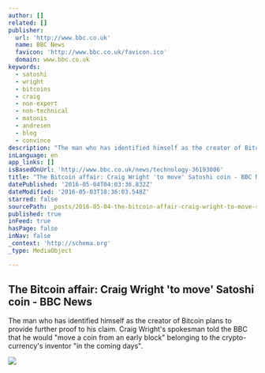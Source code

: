 ```yaml
---
author: []
related: []
publisher:
  url: 'http://www.bbc.co.uk'
  name: BBC News
  favicon: 'http://www.bbc.co.uk/favicon.ico'
  domain: www.bbc.co.uk
keywords:
  - satoshi
  - wright
  - bitcoins
  - craig
  - non-expert
  - non-technical
  - matonis
  - andresen
  - blog
  - convince
description: "The man who has identified himself as the creator of Bitcoin plans to provide further proof to his claim. Craig Wright's spokesman told the BBC that he would \"move a coin from an early block\" belonging to the crypto-currency's inventor \"in the coming days\"."
inLanguage: en
app_links: []
isBasedOnUrl: 'http://www.bbc.co.uk/news/technology-36193006'
title: "The Bitcoin affair: Craig Wright 'to move' Satoshi coin - BBC News"
datePublished: '2016-05-04T04:03:36.832Z'
dateModified: '2016-05-03T18:36:03.548Z'
starred: false
sourcePath: _posts/2016-05-04-the-bitcoin-affair-craig-wright-to-move-satoshi-coin-bb.md
published: true
inFeed: true
hasPage: false
inNav: false
_context: 'http://schema.org'
_type: MediaObject

---
```

<article style=""><h1>The Bitcoin affair: Craig Wright 'to move' Satoshi coin - BBC News</h1><p>The man who has identified himself as the creator of Bitcoin plans to provide further proof to his claim. Craig Wright's spokesman told the BBC that he would "move a coin from an early block" belonging to the crypto-currency's inventor "in the coming days".</p><img src="http://ichef.bbci.co.uk/news/1024/cpsprodpb/18425/production/_89556399_89556252.jpg" /></article>